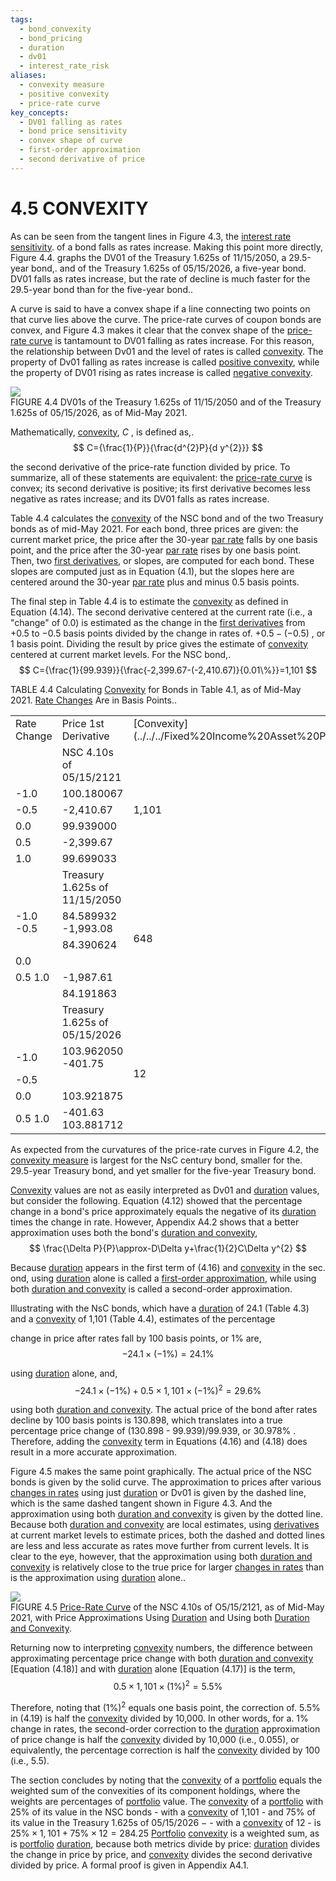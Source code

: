 ```yaml
---
tags:
  - bond_convexity
  - bond_pricing
  - duration
  - dv01
  - interest_rate_risk
aliases:
  - convexity measure
  - positive convexity
  - price-rate curve
key_concepts:
  - DV01 falling as rates
  - bond price sensitivity
  - convex shape of curve
  - first-order approximation
  - second derivative of price
---
```


# 4.5 CONVEXITY  

As can be seen from the tangent lines in Figure 4.3, the [interest rate sensitivity](../Chapter%2011/Forward%20Bond%20Yield.md). of a bond falls as rates increase. Making this point more directly, Figure 4.4. graphs the DV01 of the Treasury 1.625s of 11/15/2050, a 29.5-year bond,. and of the Treasury 1.625s of 05/15/2026, a five-year bond. DV01 falls as rates increase, but the rate of decline is much faster for the 29.5-year bond than for the five-year bond..  

A curve is said to have a convex shape if a line connecting two points on that curve lies above the curve. The price-rate curves of coupon bonds are convex, and Figure 4.3 makes it clear that the convex shape of the [price-rate curve](Price-Rate%20Curves.md) is tantamount to DV01 falling as rates increase. For this reason, the relationship between Dv01 and the level of rates is called [convexity](../../../Fixed%20Income%20Asset%20Pricing/Problem%20Sets/PSET%20II%20Fixed%20Income%20Asset%20Pricing%201.md). The property of Dv01 falling as rates increase is called [positive convexity](.md), while the property of DV01 rising as rates increase is called [negative convexity](../Chapter%2015/Mortgage%20Pricing%20Spreads%20and%20Duration.md).  

![](b815bd57cf7b57014f394961d8115e25471971368fe4b371cf3f19656cc4ebd5.jpg)  
FIGURE 4.4 DV01s of the Treasury 1.625s of 11/15/2050 and of the Treasury 1.625s of 05/15/2026, as of Mid-May 2021.  

Mathematically, [convexity](../../../Fixed%20Income%20Asset%20Pricing/Problem%20Sets/PSET%20II%20Fixed%20Income%20Asset%20Pricing%201.md), $C$ , is defined as,.  
$$
C={\frac{1}{P}}{\frac{d^{2}P}{d y^{2}}}
$$  

the second derivative of the price-rate function divided by price. To summarize, all of these statements are equivalent: the [price-rate curve](Price-Rate%20Curves.md) is convex; its second derivative is positive; its first derivative becomes less negative as rates increase; and its DV01 falls as rates increase.  

Table 4.4 calculates the [convexity](../../../Fixed%20Income%20Asset%20Pricing/Problem%20Sets/PSET%20II%20Fixed%20Income%20Asset%20Pricing%201.md) of the NSC bond and of the two Treasury bonds as of mid-May 2021. For each bond, three prices are given: the current market price, the price after the 30-year [par rate](../Chapter%202/Pricing%20Interest%20Rate%20Swaps.md) falls by one basis point, and the price after the 30-year [par rate](../Chapter%202/Pricing%20Interest%20Rate%20Swaps.md) rises by one basis point. Then, two [first derivatives](../../../Fixed%20Income%20Asset%20Pricing/Fixed%20Income%20Lecture%20Notes/Vasicek%20Short%20Rate%20Model.md), or slopes, are computed for each bond. These slopes are computed just as in Equation (4.1), but the slopes here are centered around the 30-year [par rate](../Chapter%202/Pricing%20Interest%20Rate%20Swaps.md) plus and minus 0.5 basis points.  

The final step in Table 4.4 is to estimate the [convexity](../../../Fixed%20Income%20Asset%20Pricing/Problem%20Sets/PSET%20II%20Fixed%20Income%20Asset%20Pricing%201.md) as defined in Equation (4.14). The second derivative centered at the current rate (i.e., a "change" of 0.0) is estimated as the change in the [first derivatives](../../../Fixed%20Income%20Asset%20Pricing/Fixed%20Income%20Lecture%20Notes/Vasicek%20Short%20Rate%20Model.md) from $+0.5$ to $-0.5$ basis points divided by the change in rates of. $+0.5-(-0.5)$ , or 1 basis point. Dividing the result by price gives the estimate of [convexity](../../../Fixed%20Income%20Asset%20Pricing/Problem%20Sets/PSET%20II%20Fixed%20Income%20Asset%20Pricing%201.md) centered at current market levels. For the NSC bond,.  
$$
C={\frac{1}{99.939}}{\frac{-2,399.67-(-2,410.67)}{0.01\%}}=1,101
$$  

TABLE 4.4 Calculating [Convexity](../../../Fixed%20Income%20Asset%20Pricing/Problem%20Sets/PSET%20II%20Fixed%20Income%20Asset%20Pricing%201.md) for Bonds in Table 4.1, as of Mid-May 2021. [Rate Changes](../Chapter%207/Profit%20and%20Loss%20Attribution%20with%20an%20OAS.md) Are in Basis Points..   


<html><body><table><tr><td>Rate Change</td><td>Price 1st Derivative</td><td>[Convexity](../../../Fixed%20Income%20Asset%20Pricing/Problem%20Sets/PSET%20II%20Fixed%20Income%20Asset%20Pricing%201.md)</td></tr><tr><td></td><td>NSC 4.10s of 05/15/2121</td><td></td></tr><tr><td>-1.0</td><td>100.180067</td><td rowspan="3">1,101</td></tr><tr><td>-0.5</td><td>-2,410.67</td></tr><tr><td>0.0</td><td>99.939000</td></tr><tr><td>0.5</td><td>-2,399.67</td><td></td></tr><tr><td>1.0</td><td>99.699033</td><td></td></tr><tr><td></td><td>Treasury 1.625s of 11/15/2050</td><td></td></tr><tr><td>-1.0 -0.5</td><td>84.589932 -1,993.08</td><td rowspan="3">648</td></tr><tr><td></td><td>84.390624</td></tr><tr><td>0.0</td><td></td></tr><tr><td>0.5 1.0</td><td>-1,987.61</td><td></td></tr><tr><td></td><td>84.191863</td><td></td></tr><tr><td></td><td>Treasury 1.625s of 05/15/2026</td><td></td></tr><tr><td>-1.0</td><td>103.962050 -401.75</td><td rowspan="3">12</td></tr><tr><td>-0.5</td><td></td></tr><tr><td>0.0</td><td>103.921875</td></tr><tr><td>0.5 1.0</td><td>-401.63 103.881712</td><td></td></tr></table></body></html>  

As expected from the curvatures of the price-rate curves in Figure 4.2, the [convexity measure](.md) is largest for the NsC century bond, smaller for the. 29.5-year Treasury bond, and yet smaller for the five-year Treasury bond.  

[Convexity](../../../Fixed%20Income%20Asset%20Pricing/Problem%20Sets/PSET%20II%20Fixed%20Income%20Asset%20Pricing%201.md) values are not as easily interpreted as Dv01 and [duration](../Chapter%205/Key%20Rates%20O1s%20Durations%20and%20Hedging.md) values, but consider the following. Equation (4.12) showed that the percentage change in a bond's price approximately equals the negative of its [duration](../Chapter%205/Key%20Rates%20O1s%20Durations%20and%20Hedging.md) times the change in rate. However, Appendix A4.2 shows that a better approximation uses both the bond's [duration and convexity](../Chapter%208/An%20Analytical%20Decomposition%20of%20Forward%20Rates.md),  
$$
\frac{\Delta P}{P}\approx-D\Delta y+\frac{1}{2}C\Delta y^{2}
$$  

Because [duration](../Chapter%205/Key%20Rates%20O1s%20Durations%20and%20Hedging.md) appears in the first term of (4.16) and [convexity](../../../Fixed%20Income%20Asset%20Pricing/Problem%20Sets/PSET%20II%20Fixed%20Income%20Asset%20Pricing%201.md) in the sec. ond, using [duration](../Chapter%205/Key%20Rates%20O1s%20Durations%20and%20Hedging.md) alone is called a [first-order approximation](.md), while using both [duration and convexity](../Chapter%208/An%20Analytical%20Decomposition%20of%20Forward%20Rates.md) is called a second-order approximation.  

Illustrating with the NsC bonds, which have a [duration](../Chapter%205/Key%20Rates%20O1s%20Durations%20and%20Hedging.md) of 24.1 (Table 4.3) and a [convexity](../../../Fixed%20Income%20Asset%20Pricing/Problem%20Sets/PSET%20II%20Fixed%20Income%20Asset%20Pricing%201.md) of 1,101 (Table 4.4), estimates of the percentage  

change in price after rates fall by 100 basis points, or $1\%$ are,  
$$
-24.1\times(-1\%)=24.1\%
$$  

using [duration](../Chapter%205/Key%20Rates%20O1s%20Durations%20and%20Hedging.md) alone, and,  
$$
-24.1\times(-1\%)+0.5\times1,101\times(-1\%)^{2}=29.6\%
$$  

using both [duration and convexity](../Chapter%208/An%20Analytical%20Decomposition%20of%20Forward%20Rates.md). The actual price of the bond after rates decline by 100 basis points is 130.898, which translates into a true percentage price change of (130.898 - 99.939)/99.939, or $30.978\%$ . Therefore, adding the [convexity](../../../Fixed%20Income%20Asset%20Pricing/Problem%20Sets/PSET%20II%20Fixed%20Income%20Asset%20Pricing%201.md) term in Equations (4.16) and (4.18) does result in a more accurate approximation.  

Figure 4.5 makes the same point graphically. The actual price of the NSC bonds is given by the solid curve. The approximation to prices after various [changes in rates](../Chapter%203/Pl%20Attribution.md) using just [duration](../Chapter%205/Key%20Rates%20O1s%20Durations%20and%20Hedging.md) or Dv01 is given by the dashed line, which is the same dashed tangent shown in Figure 4.3. And the approximation using both [duration and convexity](../Chapter%208/An%20Analytical%20Decomposition%20of%20Forward%20Rates.md) is given by the dotted line. Because both [duration and convexity](../Chapter%208/An%20Analytical%20Decomposition%20of%20Forward%20Rates.md) are local estimates, using [derivatives](../../Financial%20Trading%20and%20Markets/Chapter%209%20Arbitrage%20and%20Hedging%20With%20Options.md) at current market levels to estimate prices, both the dashed and dotted lines are less and less accurate as rates move further from current levels. It is clear to the eye, however, that the approximation using both [duration and convexity](../Chapter%208/An%20Analytical%20Decomposition%20of%20Forward%20Rates.md) is relatively close to the true price for larger [changes in rates](../Chapter%203/Pl%20Attribution.md) than is the approximation using [duration](../Chapter%205/Key%20Rates%20O1s%20Durations%20and%20Hedging.md) alone..  

![](6764869f764af0d056b600e5a13b6125150ca11e3b39241a75bc84b517336845.jpg)  
FIGURE 4.5  [Price-Rate Curve](Price-Rate%20Curves.md) of the NSC 4.10s of O5/15/2121, as of Mid-May 2021, with Price Approximations Using [Duration](../Chapter%205/Key%20Rates%20O1s%20Durations%20and%20Hedging.md) and Using both [Duration and Convexity](../Chapter%208/An%20Analytical%20Decomposition%20of%20Forward%20Rates.md).  

Returning now to interpreting [convexity](../../../Fixed%20Income%20Asset%20Pricing/Problem%20Sets/PSET%20II%20Fixed%20Income%20Asset%20Pricing%201.md) numbers, the difference between approximating percentage price change with both [duration and convexity](../Chapter%208/An%20Analytical%20Decomposition%20of%20Forward%20Rates.md) [Equation (4.18)] and with [duration](../Chapter%205/Key%20Rates%20O1s%20Durations%20and%20Hedging.md) alone [Equation (4.17)] is the term,  
$$
0.5\times1,101\times(1\%)^{2}=5.5\%
$$  

Therefore, noting that $(1\%)^{2}$ equals one basis point, the correction of. $5.5\%$ in (4.19) is half the [convexity](../../../Fixed%20Income%20Asset%20Pricing/Problem%20Sets/PSET%20II%20Fixed%20Income%20Asset%20Pricing%201.md) divided by 10,000. In other words, for a. $1\%$ change in rates, the second-order correction to the [duration](../Chapter%205/Key%20Rates%20O1s%20Durations%20and%20Hedging.md) approximation of price change is half the [convexity](../../../Fixed%20Income%20Asset%20Pricing/Problem%20Sets/PSET%20II%20Fixed%20Income%20Asset%20Pricing%201.md) divided by 10,000 (i.e., 0.055), or equivalently, the percentage correction is half the [convexity](../../../Fixed%20Income%20Asset%20Pricing/Problem%20Sets/PSET%20II%20Fixed%20Income%20Asset%20Pricing%201.md) divided by 100 (i.e., 5.5).  

The section concludes by noting that the [convexity](../../../Fixed%20Income%20Asset%20Pricing/Problem%20Sets/PSET%20II%20Fixed%20Income%20Asset%20Pricing%201.md) of a [portfolio](../../../Advanced%20Investments/An%20Asset%20Allocation%20Primer.md) equals the weighted sum of the convexities of its component holdings, where the weights are percentages of [portfolio](../../../Advanced%20Investments/An%20Asset%20Allocation%20Primer.md) value. The [convexity](../../../Fixed%20Income%20Asset%20Pricing/Problem%20Sets/PSET%20II%20Fixed%20Income%20Asset%20Pricing%201.md) of a [portfolio](../../../Advanced%20Investments/An%20Asset%20Allocation%20Primer.md) with $25\%$ of its value in the NSC bonds - with a [convexity](../../../Fixed%20Income%20Asset%20Pricing/Problem%20Sets/PSET%20II%20Fixed%20Income%20Asset%20Pricing%201.md) of 1,101 - and $75\%$ of its value in the Treasury 1.625s of $05/15/2026~-$ - with a [convexity](../../../Fixed%20Income%20Asset%20Pricing/Problem%20Sets/PSET%20II%20Fixed%20Income%20Asset%20Pricing%201.md) of 12 - is $25\%\times1,101+75\%\times12=284.25$ [Portfolio](../../../Advanced%20Investments/An%20Asset%20Allocation%20Primer.md) [convexity](../../../Fixed%20Income%20Asset%20Pricing/Problem%20Sets/PSET%20II%20Fixed%20Income%20Asset%20Pricing%201.md) is a weighted sum, as is [portfolio](../../../Advanced%20Investments/An%20Asset%20Allocation%20Primer.md) [duration](../Chapter%205/Key%20Rates%20O1s%20Durations%20and%20Hedging.md), because both metrics divide by price: [duration](../Chapter%205/Key%20Rates%20O1s%20Durations%20and%20Hedging.md) divides the change in price by price, and [convexity](../../../Fixed%20Income%20Asset%20Pricing/Problem%20Sets/PSET%20II%20Fixed%20Income%20Asset%20Pricing%201.md) divides the second derivative divided by price. A formal proof is given in Appendix A4.1.  